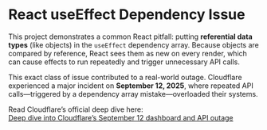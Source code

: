 # React useEffect Dependency Issue

This project demonstrates a common React pitfall: putting **referential data types** (like objects) in the `useEffect` dependency array. Because objects are compared by reference, React sees them as new on every render, which can cause effects to run repeatedly and trigger unnecessary API calls.

This exact class of issue contributed to a real-world outage. Cloudflare experienced a major incident on **September 12, 2025**, where repeated API calls—triggered by a dependency array mistake—overloaded their systems.

Read Cloudflare’s official deep dive here:  
[Deep dive into Cloudflare’s September 12 dashboard and API outage](https://blog.cloudflare.com/deep-dive-into-cloudflares-sept-12-dashboard-and-api-outage/)
